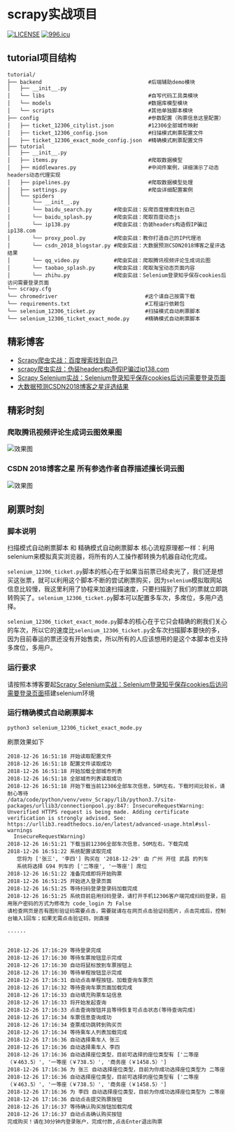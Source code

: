 # scrapy实战项目

[![LICENSE](https://img.shields.io/badge/license-Anti%20996-blue.svg)](https://github.com/996icu/996.ICU/blob/master/LICENSE)   [![996.icu](https://img.shields.io/badge/link-996.icu-red.svg)](https://996.icu)

## tutorial项目结构
```
tutorial/
├── backend                                  #后端辅助demo模块
│   ├── __init__.py 
│   └── libs                                 #自写代码工具类模块
│   └── models                               #数据库模型模块 
│   └── scripts                              #其他单独脚本模块
├── config                                   #参数配置（购票信息这里配置）
│   ├── ticket_12306_citylist.json           #12306全部城市映射
│   ├── ticket_12306_config.json             #扫描模式刷票配置文件
│   ├── ticket_12306_exact_mode_config.json  #精确模式刷票配置文件
├── tutorial
│   ├── __init__.py
│   ├── items.py                             #爬取数据模型
│   ├── middlewares.py                       #中间件案例，详细演示了动态headers动态代理实现
│   ├── pipelines.py                         #爬取数据模型处理
│   ├── settings.py                          #爬虫详细配置案例
│   └── spiders
│       └── __init__.py
│       └── baidu_search.py       #爬虫实战：反爬百度搜索找到自己
│       └── baidu_splash.py       #爬虫实战：爬取百度动态js
│       └── ip138.py              #爬虫实战：伪装headers构造假IP骗过ip138.com
│       └── proxy_pool.py         #爬虫实战：教你打造自己的IP代理池
│       └── csdn_2018_blogstar.py #爬虫实战：大数据预测CSDN2018博客之星评选结果
│       └── qq_video.py           #爬虫实战：爬取腾讯视频评论生成词云图
│       └── taobao_splash.py      #爬虫实战：爬取淘宝动态页面内容
│       └── zhihu.py              #爬虫实战：Selenium登录知乎保存cookies后访问需要登录页面
└── scrapy.cfg
└── chromedriver                            #这个请自己按需下载
└── requirements.txt                        #工程运行依赖包
└── selenium_12306_ticket.py                #扫描模式自动刷票脚本
└── selenium_12306_ticket_exact_mode.py     #精确模式自动刷票脚本
```

## 精彩博客
- [Scrapy爬虫实战：百度搜索找到自己](https://blog.csdn.net/weixin_43430036/article/details/84840614)
- [scrapy爬虫实战：伪装headers构造假IP骗过ip138.com](https://blog.csdn.net/weixin_43430036/article/details/84849686)
- [Scrapy Selenium实战：Selenium登录知乎保存cookies后访问需要登录页面](https://blog.csdn.net/weixin_43430036/article/details/84871624)
- [大数据预测CSDN2018博客之星评选结果](https://blog.csdn.net/weixin_43430036/article/details/84944372)

## 精彩时刻
### 爬取腾讯视频评论生成词云图效果图
![效果图](https://github.com/Jaysong2012/tutorial/blob/master/backend/scripts/qq_video.png)

### CSDN 2018博客之星 所有参选作者自荐描述擅长词云图 
![效果图](https://github.com/Jaysong2012/tutorial/blob/master/backend/scripts/csdn_2018_blogstar_wordcloud.png)

## 刷票时刻
### 脚本说明
扫描模式自动刷票脚本 和 精确模式自动刷票脚本 核心流程原理都一样：利用selenium来模拟真实浏览器，将所有的人工操作都转换为机器自动化完成。

`selenium_12306_ticket.py`脚本的核心在于如果当前票已经卖光了，我们还是想买这张票，就可以利用这个脚本不断的尝试刷票购买，因为`selenium`模拟取网站信息比较慢，我这里利用了协程来加速扫描速度，只要扫描到了我们的票就立即跳转购买了。`selenium_12306_ticket.py`脚本可以配置多车次，多席位，多用户选择。

`selenium_12306_ticket_exact_mode.py`脚本的核心在于它只会精确的刷我们关心的车次，所以它的速度比`selenium_12306_ticket.py`全车次扫描脚本要快的多，因为目前春运的票还没有开始售卖，所以所有的人应该想用的是这个本脚本也支持多席位，多用户。

### 运行要求
请按照本博客要起[Scrapy Selenium实战：Selenium登录知乎保存cookies后访问需要登录页面](https://blog.csdn.net/weixin_43430036/article/details/84871624)搭建selenium环境
### 运行精确模式自动刷票脚本
```shell
python3 selenium_12306_ticket_exact_mode.py
```
刷票效果如下
```shell
2018-12-26 16:51:18 开始读取配置文件
2018-12-26 16:51:18 配置文件读取成功
2018-12-26 16:51:18 开始加载全部城市列表
2018-12-26 16:51:18 全部城市列表读取成功
2018-12-26 16:51:18 开始下载当前12306全部车次信息，50M左右，下载时间比较长，请耐心等待
/data/code/python/venv/venv_Scrapy/lib/python3.7/site-packages/urllib3/connectionpool.py:847: InsecureRequestWarning: Unverified HTTPS request is being made. Adding certificate verification is strongly advised. See: https://urllib3.readthedocs.io/en/latest/advanced-usage.html#ssl-warnings
  InsecureRequestWarning)
2018-12-26 16:51:21 下载当前12306全部车次信息，50M左右，下载完成
2018-12-26 16:51:22 系统配置读取完成
   您将为 ['张三', '李四'] 购买在 '2018-12-29' 由 广州 开往 武昌 的列车
   系统将选择 G94 列车的 ['二等座', '一等座'] 席位
2018-12-26 16:51:22 准备完成即将开始购票
2018-12-26 16:51:25 开始进入登录页面
2018-12-26 16:51:25 等待扫码登录登录码加载完成
2018-12-26 16:51:25 系统目前启用扫码登录，请打开手机12306客户端完成扫码登录，启用账户密码的方式为修改为 code_login 为 False
请检查网页是否有图形验证码需要点击，需要就请在在网页点击验证码图片，点击完成后，控制台输入1回车；如果无需点击验证码，则直接

......


2018-12-26 17:16:29 等待登录完成
2018-12-26 17:16:30 等待车票按钮显示完成
2018-12-26 17:16:30 自动将鼠标放到车票按钮上
2018-12-26 17:16:30 等待单程按钮显示完成
2018-12-26 17:16:31 自动点击单程按钮，加载查询车票页
2018-12-26 17:16:32 等待查询车票页面加载完成
2018-12-26 17:16:33 自动填充购票车站信息
2018-12-26 17:16:33 将开始发起查询
2018-12-26 17:16:33 点击查询按钮并且等待恢复可点击状态(等待查询完成)
2018-12-26 17:16:34 车票信息查询成功
2018-12-26 17:16:34 查票成功跳转到购买页
2018-12-26 17:16:34 等待乘车人列表加载完成
2018-12-26 17:16:36 自动选择乘车人 张三
2018-12-26 17:16:36 自动选择乘车人 李四
2018-12-26 17:16:36 自动选择座位类型，目前可选择的座位类型有 ['二等座（￥463.5）', '一等座（￥738.5）', '商务座（￥1458.5）']
2018-12-26 17:16:36 为 张三 自动选择座位类型，目前为你成功选择座位类型为 二等座
2018-12-26 17:16:36 自动选择座位类型，目前可选择的座位类型有 ['二等座（￥463.5）', '一等座（￥738.5）', '商务座（￥1458.5）']
2018-12-26 17:16:36 为 李四 自动选择座位类型，目前为你成功选择座位类型为 二等座
2018-12-26 17:16:36 自动点击提交购票按钮
2018-12-26 17:16:37 等待确认购买按钮加载完成
2018-12-26 17:16:37 自动点击确认购买按钮
完成购买！请在30分钟内登录账户，完成付款,点击Enter退出购票
```

